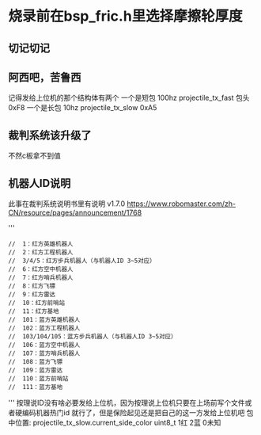 # 烧录前在bsp_fric.h里选择摩擦轮厚度

## 切记切记

## 阿西吧，苦鲁西

记得发给上位机的那个结构体有两个
一个是短包 100hz projectile_tx_fast 包头 0xF8
一个是长包 10hz projectile_tx_slow 0xA5

## 裁判系统该升级了

不然c板拿不到值

## 机器人ID说明

此事在裁判系统说明书里有说明 v1.7.0
<https://www.robomaster.com/zh-CN/resource/pages/announcement/1768>

'''

    //  1：红方英雄机器人
    //  2：红方工程机器人
    //  3/4/5：红方步兵机器人（与机器人ID 3~5对应）
    //  6：红方空中机器人
    //  7：红方哨兵机器人
    //  8：红方飞镖
    //  9：红方雷达
    //  10：红方前哨站
    //  11：红方基地
    //  101：蓝方英雄机器人
    //  102：蓝方工程机器人
    //  103/104/105：蓝方步兵机器人（与机器人ID 3~5对应）
    //  106：蓝方空中机器人
    //  107：蓝方哨兵机器人
    //  108：蓝方飞镖
    //  109：蓝方雷达
    //  110：蓝方前哨站
    //  111：蓝方基地
'''
按理说ID没有啥必要发给上位机，因为按理说上位机只要在上场前写个文件或者硬编码机器热门id 就行了，但是保险起见还是把自己的这一方发给上位机吧
包中位置: projectile_tx_slow.current_side_color
uint8_t
1红 2蓝 0未知

